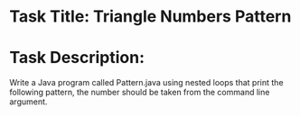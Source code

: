 # Task Title: Triangle Numbers Pattern

# Task Description:  

Write a Java program called Pattern.java using nested loops that print the following pattern, the number should be taken from the command line argument. 

